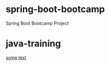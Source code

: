 # spring-boot-bootcamp
Spring Boot Bootcamp Project
# java-training
<a href="viber://pa?chatURI=[public account URI]&text=[message text]"> some text </a>
